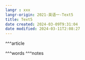 ```yaml
---
langr : xxx
langr-origin: 2021-英语一-Text5
title: Text5
date created: 2024-03-09T9:31:04
date modified: 2024-03-11T2:08:27
---
```


^^^article






^^^words
^^^notes
